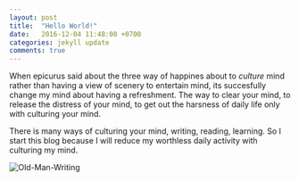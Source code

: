 ```yaml
---
layout: post
title:  "Hello World!"
date:   2016-12-04 11:48:00 +0700
categories: jekyll update
comments: true
---
```


When epicurus said about the three way of happines about to _culture_ mind rather than having a view of scenery to entertain mind, its succesfully change my mind about having a refreshment. The way to clear your mind, to release the distress of your mind, to get out the harsness of daily life only with culturing your mind.

There is many ways of culturing your mind, writing, reading, learning. So I start this blog because I will reduce my worthless daily activity with culturing my mind.

![Old-Man-Writing](http://k1m0ch1.github.io/images/old-man-writing.jpg)